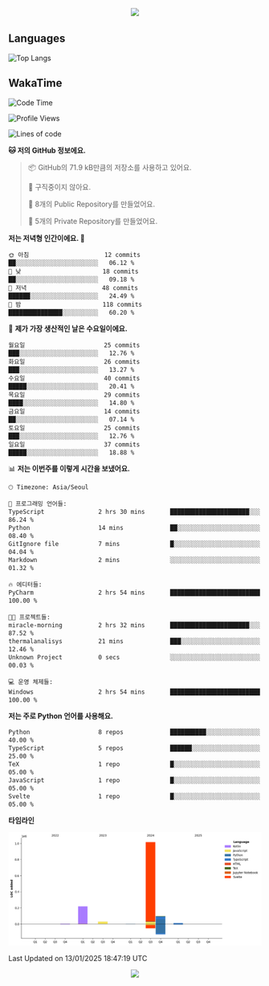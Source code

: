 <p align='center'>
<img src="https://capsule-render.vercel.app/api?type=waving&color=gradient&height=225&section=header&text=HoyaKim&fontSize=90&animation=fadeIn&fontAlignY=38"/>
</p>

## Languages
![Top Langs](https://github-readme-stats.vercel.app/api/top-langs/?username=seohokim-hoya)

## WakaTime
<!--START_SECTION:waka-->
![Code Time](http://img.shields.io/badge/Code%20Time-4%20hrs%2020%20mins-blue)

![Profile Views](http://img.shields.io/badge/Profile%20Views-3-blue)

![Lines of code](https://img.shields.io/badge/%EC%A0%80%EB%8A%94%20%EC%97%AC%ED%83%9C%EA%B9%8C%EC%A7%80%20-1.4%20million%20%EC%A4%84%EC%9D%98%20%EC%BD%94%EB%93%9C%EB%A5%BC%20%EC%9E%91%EC%84%B1%ED%96%88%EC%96%B4%EC%9A%94.-blue)

**🐱 저의 GitHub 정보에요.** 

> 📦 GitHub의 71.9 kB만큼의 저장소를 사용하고 있어요. 
 > 
> 🚫 구직중이지 않아요.
 > 
> 📜 8개의 Public Repository를 만들었어요. 
 > 
> 🔑 5개의 Private Repository를 만들었어요. 
 > 
**저는 저녁형 인간이에요. 🦉** 

```text
🌞 아침                     12 commits          ██░░░░░░░░░░░░░░░░░░░░░░░   06.12 % 
🌆 낮　                     18 commits          ██░░░░░░░░░░░░░░░░░░░░░░░   09.18 % 
🌃 저녁                     48 commits          ██████░░░░░░░░░░░░░░░░░░░   24.49 % 
🌙 밤　                     118 commits         ███████████████░░░░░░░░░░   60.20 % 
```
📅 **제가 가장 생산적인 날은 수요일이에요.** 

```text
월요일                      25 commits          ███░░░░░░░░░░░░░░░░░░░░░░   12.76 % 
화요일                      26 commits          ███░░░░░░░░░░░░░░░░░░░░░░   13.27 % 
수요일                      40 commits          █████░░░░░░░░░░░░░░░░░░░░   20.41 % 
목요일                      29 commits          ████░░░░░░░░░░░░░░░░░░░░░   14.80 % 
금요일                      14 commits          ██░░░░░░░░░░░░░░░░░░░░░░░   07.14 % 
토요일                      25 commits          ███░░░░░░░░░░░░░░░░░░░░░░   12.76 % 
일요일                      37 commits          █████░░░░░░░░░░░░░░░░░░░░   18.88 % 
```


📊 **저는 이번주를 이렇게 시간을 보냈어요.** 

```text
🕑︎ Timezone: Asia/Seoul

💬 프로그래밍 언어들: 
TypeScript               2 hrs 30 mins       ██████████████████████░░░   86.24 % 
Python                   14 mins             ██░░░░░░░░░░░░░░░░░░░░░░░   08.40 % 
GitIgnore file           7 mins              █░░░░░░░░░░░░░░░░░░░░░░░░   04.04 % 
Markdown                 2 mins              ░░░░░░░░░░░░░░░░░░░░░░░░░   01.32 % 

🔥 에디터들: 
PyCharm                  2 hrs 54 mins       █████████████████████████   100.00 % 

🐱‍💻 프로젝트들: 
miracle-morning          2 hrs 32 mins       ██████████████████████░░░   87.52 % 
thermalanalisys          21 mins             ███░░░░░░░░░░░░░░░░░░░░░░   12.46 % 
Unknown Project          0 secs              ░░░░░░░░░░░░░░░░░░░░░░░░░   00.03 % 

💻 운영 체제들: 
Windows                  2 hrs 54 mins       █████████████████████████   100.00 % 
```

**저는 주로 Python 언어를 사용해요.** 

```text
Python                   8 repos             ██████████░░░░░░░░░░░░░░░   40.00 % 
TypeScript               5 repos             ██████░░░░░░░░░░░░░░░░░░░   25.00 % 
TeX                      1 repo              █░░░░░░░░░░░░░░░░░░░░░░░░   05.00 % 
JavaScript               1 repo              █░░░░░░░░░░░░░░░░░░░░░░░░   05.00 % 
Svelte                   1 repo              █░░░░░░░░░░░░░░░░░░░░░░░░   05.00 % 
```



**타임라인**

![Lines of Code chart](https://raw.githubusercontent.com/ho-ya-kim/ho-ya-kim/main/assets/bar_graph.png)


 Last Updated on 13/01/2025 18:47:19 UTC
<!--END_SECTION:waka-->

<p align='center'>
<img src="https://capsule-render.vercel.app/api?type=waving&section=footer&color=gradient"/>
</p>

<!--
**ho-ya-kim/ho-ya-kim** is a ✨ _special_ ✨ repository because its `README.md` (this file) appears on your GitHub profile.

Here are some ideas to get you started:

- 🔭 I’m currently working on ...
- 🌱 I’m currently learning ...
- 👯 I’m looking to collaborate on ...
- 🤔 I’m looking for help with ...
- 💬 Ask me about ...
- 📫 How to reach me: ...
- 😄 Pronouns: ...
- ⚡ Fun fact: ...
-->
